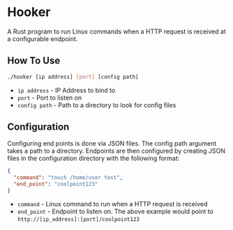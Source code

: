 # Hooker
A Rust program to run Linux commands when a HTTP request is received at a configurable endpoint.

## How To Use
```bash
./hooker [ip address] [port] [config path]
```

* `ip address` - IP Address to bind to
* `port` - Port to listen on
* `config path` - Path to a directory to look for config files

## Configuration
Configuring end points is done via JSON files. The config path argument takes a path to a directory. Endpoints are then
configured by creating JSON files in the configuration directory with the following format:

```json
{
  "command": "touch /home/user test",
  "end_point": "coolpoint123"
}
```

* `command` - Linux command to run when a HTTP request is received
* `end_point` - Endpoint to listen on. The above example would point to `http://[ip_address]:[port]/coolpoint123`